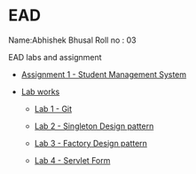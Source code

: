 # EAD
Name:Abhishek Bhusal
Roll no : 03
 
EAD labs and assignment

- [Assignment 1 - Student Management System](https://github.com/abhishekabh/assignments/assignment1)


- [Lab works](https://github.com/abhishekabh/EAD/tree/main/labs)

    - [Lab 1 - Git](https://github.com/abhishekabh/EAD/tree/main/labs/lab1)

    - [Lab 2 - Singleton Design pattern](https://github.com/abhishekabh/EAD/tree/main/labs/lab2)

    - [Lab 3 - Factory Design pattern](https://github.com/abhishekabh/EAD/tree/main/labs/lab3)

    - [Lab 4 - Servlet Form](https://github.com/Abiral1234/EAD/tree/main/labs/lab4)

